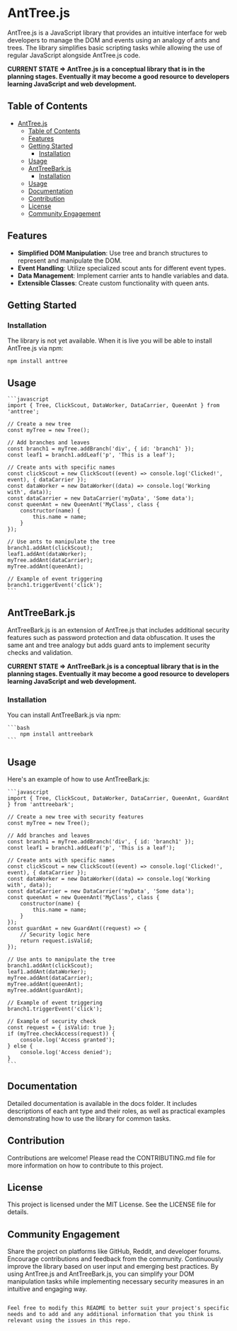 # AntTree.js

AntTree.js is a JavaScript library that provides an intuitive interface for web developers to manage the DOM and events using an analogy of ants and trees. The library simplifies basic scripting tasks while allowing the use of regular JavaScript alongside AntTree.js code.

**CURRENT STATE => AntTree.js is a conceptual library that is in the planning stages. Eventually it may become a good resource to developers learning JavaScript and web development.**

## Table of Contents

- [AntTree.js](#anttreejs)
  - [Table of Contents](#table-of-contents)
  - [Features](#features)
  - [Getting Started](#getting-started)
    - [Installation](#installation)
  - [Usage](#usage)
  - [AntTreeBark.js](#anttreebarkjs)
    - [Installation](#installation-1)
  - [Usage](#usage-1)
  - [Documentation](#documentation)
  - [Contribution](#contribution)
  - [License](#license)
  - [Community Engagement](#community-engagement)

## Features

- **Simplified DOM Manipulation**: Use tree and branch structures to represent and manipulate the DOM.
- **Event Handling**: Utilize specialized scout ants for different event types.
- **Data Management**: Implement carrier ants to handle variables and data.
- **Extensible Classes**: Create custom functionality with queen ants.

## Getting Started

### Installation

The library is not yet available. When it is live you will be able to install AntTree.js via npm:

```
npm install anttree
```

## Usage

    ```javascript
    import { Tree, ClickScout, DataWorker, DataCarrier, QueenAnt } from 'anttree';

    // Create a new tree
    const myTree = new Tree();

    // Add branches and leaves
    const branch1 = myTree.addBranch('div', { id: 'branch1' });
    const leaf1 = branch1.addLeaf('p', 'This is a leaf');

    // Create ants with specific names
    const clickScout = new ClickScout((event) => console.log('Clicked!', event), { dataCarrier });
    const dataWorker = new DataWorker((data) => console.log('Working with', data));
    const dataCarrier = new DataCarrier('myData', 'Some data');
    const queenAnt = new QueenAnt('MyClass', class {
        constructor(name) {
            this.name = name;
        }
    });

    // Use ants to manipulate the tree
    branch1.addAnt(clickScout);
    leaf1.addAnt(dataWorker);
    myTree.addAnt(dataCarrier);
    myTree.addAnt(queenAnt);

    // Example of event triggering
    branch1.triggerEvent('click');
    ```

## AntTreeBark.js

AntTreeBark.js is an extension of AntTree.js that includes additional security features such as password protection and data obfuscation. It uses the same ant and tree analogy but adds guard ants to implement security checks and validation.

**CURRENT STATE => AntTreeBark.js is a conceptual library that is in the planning stages. Eventually it may become a good resource to developers learning JavaScript and web development.**

### Installation

You can install AntTreeBark.js via npm:

    ```bash
        npm install anttreebark
    ```

## Usage

Here's an example of how to use AntTreeBark.js:

    ```javascript
    import { Tree, ClickScout, DataWorker, DataCarrier, QueenAnt, GuardAnt } from 'anttreebark';

    // Create a new tree with security features
    const myTree = new Tree();

    // Add branches and leaves
    const branch1 = myTree.addBranch('div', { id: 'branch1' });
    const leaf1 = branch1.addLeaf('p', 'This is a leaf');

    // Create ants with specific names
    const clickScout = new ClickScout((event) => console.log('Clicked!', event), { dataCarrier });
    const dataWorker = new DataWorker((data) => console.log('Working with', data));
    const dataCarrier = new DataCarrier('myData', 'Some data');
    const queenAnt = new QueenAnt('MyClass', class {
        constructor(name) {
            this.name = name;
        }
    });
    const guardAnt = new GuardAnt((request) => {
        // Security logic here
        return request.isValid;
    });

    // Use ants to manipulate the tree
    branch1.addAnt(clickScout);
    leaf1.addAnt(dataWorker);
    myTree.addAnt(dataCarrier);
    myTree.addAnt(queenAnt);
    myTree.addAnt(guardAnt);

    // Example of event triggering
    branch1.triggerEvent('click');

    // Example of security check
    const request = { isValid: true };
    if (myTree.checkAccess(request)) {
        console.log('Access granted');
    } else {
        console.log('Access denied');
    }
    ```

## Documentation

Detailed documentation is available in the docs folder. It includes descriptions of each ant type and their roles, as well as practical examples demonstrating how to use the library for common tasks.

## Contribution

Contributions are welcome! Please read the CONTRIBUTING.md file for more information on how to contribute to this project.

## License

This project is licensed under the MIT License. See the LICENSE file for details.

## Community Engagement

Share the project on platforms like GitHub, Reddit, and developer forums.
Encourage contributions and feedback from the community.
Continuously improve the library based on user input and emerging best practices.
By using AntTree.js and AntTreeBark.js, you can simplify your DOM manipulation tasks while implementing necessary security measures in an intuitive and engaging way.

```

Feel free to modify this README to better suit your project's specific needs and to add and any additional information that you think is relevant using the issues in this repo.

```
